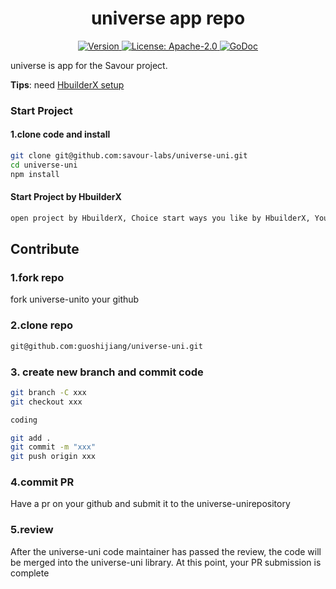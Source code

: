 <!--
parent:
  order: false
-->

<div align="center">
  <h1> universe app repo </h1>
</div>

<div align="center">
  <a href="https://github.com/savour-labs/universe-uni/releases/latest">
    <img alt="Version" src="https://img.shields.io/github/tag/savour-labs/universe-uni.svg" />
  </a>
  <a href="https://github.com/savour-labs/universe-uni/blob/main/LICENSE">
    <img alt="License: Apache-2.0" src="https://img.shields.io/github/license/savour-labs/universe-uni.svg" />
  </a>
  <a href="https://www.dcloud.io/hbuilderx.html">
    <img alt="GoDoc" src="https://www.dcloud.io/hbuilderx.html?status.svg" />
  </a>
</div>

universe is app for the Savour project.

**Tips**: need [HbuilderX setup](https://www.dcloud.io/)

### Start Project 

#### 1.clone code and install
```bash
git clone git@github.com:savour-labs/universe-uni.git
cd universe-uni
npm install 
```

#### Start Project by HbuilderX

```bash
open project by HbuilderX, Choice start ways you like by HbuilderX, You can run in explorer, your phone and weichat etc.
```

## Contribute

### 1.fork repo

fork universe-unito your github

### 2.clone repo

```bash
git@github.com:guoshijiang/universe-uni.git
```

### 3. create new branch and commit code

```bash
git branch -C xxx
git checkout xxx

coding

git add .
git commit -m "xxx"
git push origin xxx
```

### 4.commit PR

Have a pr on your github and submit it to the universe-unirepository

### 5.review 

After the universe-uni code maintainer has passed the review, the code will be merged into the universe-uni library. At this point, your PR submission is complete

